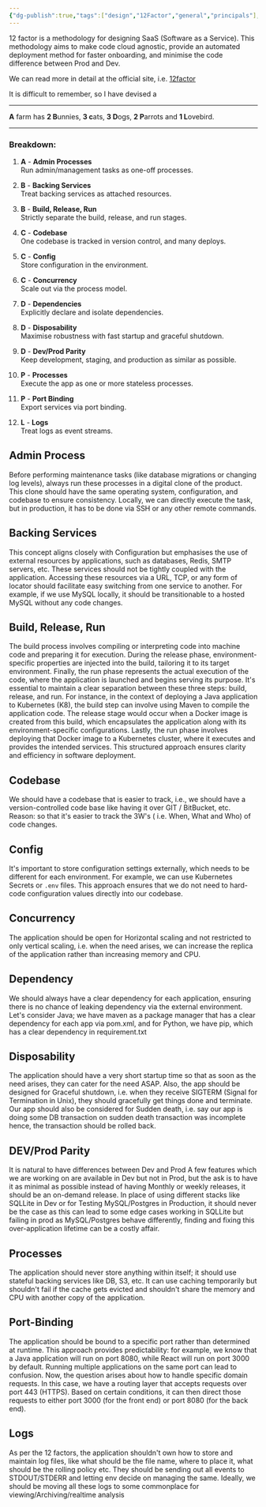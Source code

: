 ```yaml
---
{"dg-publish":true,"tags":["design","12Factor","general","principals"],"dg-metatags":{"description":"Mnemonic and details on 12-factor app development","title":"12 Factors","og:title":"12 Factors","og:type":"article","og:article:author":"Hemant Bothra","og:article:tag":["design","general","principals"],"og:article:section":"Technology"},"permalink":"/general/the-twelve-factors/","metatags":{"description":"Mnemonic and details on 12-factor app development","title":"12 Factors","og:title":"12 Factors","og:type":"article","og:article:author":"Hemant Bothra","og:article:tag":["design","general","principals"],"og:article:section":"Technology"},"dgPassFrontmatter":true}
---
```


12 factor is a methodology for designing SaaS (Software as a Service). This methodology aims to make code cloud agnostic, provide an automated deployment method for faster onboarding, and minimise the code difference between Prod and Dev.

We can read more in detail at the official site, i.e. [12factor](https://12factor.net/)

It is difficult to remember, so I have devised a 

---
**A** farm has **2 B**unnies, **3 c**ats, **3 D**ogs, **2 P**arrots and **1 L**ovebird.

---
### **Breakdown:**

1. **A** - **Admin Processes**  
    Run admin/management tasks as one-off processes.
    
2. **B** - **Backing Services**  
    Treat backing services as attached resources.
    
3. **B** - **Build, Release, Run**  
    Strictly separate the build, release, and run stages.
    
4. **C** - **Codebase**  
    One codebase is tracked in version control, and many deploys.
    
5. **C** - **Config**  
    Store configuration in the environment.
    
6. **C** - **Concurrency**  
    Scale out via the process model.
    
7. **D** - **Dependencies**  
    Explicitly declare and isolate dependencies.
    
8. **D** - **Disposability**  
    Maximise robustness with fast startup and graceful shutdown.
    
9. **D** - **Dev/Prod Parity**  
    Keep development, staging, and production as similar as possible.
    
10. **P** - **Processes**  
    Execute the app as one or more stateless processes.
    
11. **P** - **Port Binding**  
    Export services via port binding.
    
12. **L** - **Logs**  
    Treat logs as event streams.

## Admin Process
Before performing maintenance tasks (like database migrations or changing log levels), always run these processes in a digital clone of the product. This clone should have the same operating system, configuration, and codebase to ensure consistency.
Locally, we can directly execute the task, but in production, it has to be done via SSH or any other remote commands.
## Backing Services
This concept aligns closely with Configuration but emphasises the use of external resources by applications, such as databases, Redis, SMTP servers, etc. These services should not be tightly coupled with the application. Accessing these resources via a URL, TCP, or any form of locator should facilitate easy switching from one service to another. For example, if we use MySQL locally, it should be transitionable to a hosted MySQL without any code changes.
## Build, Release, Run
The build process involves compiling or interpreting code into machine code and preparing it for execution. During the release phase, environment-specific properties are injected into the build, tailoring it to its target environment. Finally, the run phase represents the actual execution of the code, where the application is launched and begins serving its purpose.
It's essential to maintain a clear separation between these three steps: build, release, and run. For instance, in the context of deploying a Java application to Kubernetes (K8), the build step can involve using Maven to compile the application code. The release stage would occur when a Docker image is created from this build, which encapsulates the application along with its environment-specific configurations. Lastly, the run phase involves deploying that Docker image to a Kubernetes cluster, where it executes and provides the intended services. This structured approach ensures clarity and efficiency in software deployment.
## Codebase
We should have a codebase that is easier to track, i.e., we should have a version-controlled code base like having it over GIT / BitBucket, etc.
Reason: so that it's easier to track the 3W's ( i.e. When, What and Who) of code changes.
## Config
It's important to store configuration settings externally, which needs to be different for each environment. For example, we can use Kubernetes Secrets or `.env` files. This approach ensures that we do not need to hard-code configuration values directly into our codebase.
## Concurrency
The application should be open for Horizontal scaling and not restricted to only vertical scaling, i.e. when the need arises, we can increase the replica of the application rather than increasing memory and CPU. 
## Dependency
We should always have a clear dependency for each application, ensuring there is no chance of leaking dependency via the external environment. Let's consider Java; we have maven as a package manager that has a clear dependency for each app via pom.xml, and for Python, we have pip, which has a clear dependency in requirement.txt
## Disposability
The application should have a very short startup time so that as soon as the need arises, they can cater for the need ASAP. Also, the app should be designed for Graceful shutdown, i.e. when they receive SIGTERM (Signal for Termination in Unix), they should gracefully get things done and terminate. Our app should also be considered for Sudden death, i.e. say our app is doing some DB transaction on sudden death transaction was incomplete hence, the transaction should be rolled back.
## DEV/Prod Parity
It is natural to have differences between Dev and Prod A few features which we are working on are available in Dev but not in Prod, but the ask is to have it as minimal as possible instead of having Monthly or weekly releases, it should be an on-demand release. In place of using different stacks like SQLLite in Dev or for Testing MySQL/Postgres in Production, it should never be the case as this can lead to some edge cases working in SQLLite but failing in prod as MySQL/Postgres behave differently, finding and fixing this over-application lifetime can be a costly affair.
## Processes
The application should never store anything within itself; it should use stateful backing services like DB, S3, etc. It can use caching temporarily but shouldn't fail if the cache gets evicted and shouldn't share the memory and CPU with another copy of the application.
## Port-Binding
The application should be bound to a specific port rather than determined at runtime. This approach provides predictability: for example, we know that a Java application will run on port 8080, while React will run on port 3000 by default. Running multiple applications on the same port can lead to confusion. 
Now, the question arises about how to handle specific domain requests. In this case, we have a routing layer that accepts requests over port 443 (HTTPS). Based on certain conditions, it can then direct those requests to either port 3000 (for the front end) or port 8080 (for the back end).
## Logs
As per the 12 factors, the application shouldn't own how to store and maintain log files, like what should be the file name, where to place it, what should be the rolling policy etc. They should be sending out all events to STDOUT/STDERR and letting env decide on managing the same. Ideally, we should be moving all these logs to some commonplace for viewing/Archiving/realtime analysis